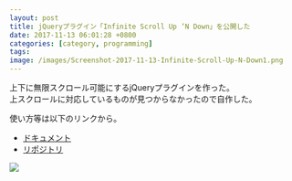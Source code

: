 ```yaml
---
layout: post
title: jQueryプラグイン「Infinite Scroll Up ‘N Down」を公開した
date: 2017-11-13 06:01:28 +0800
categories: [category, programming]
tags: 
image: /images/Screenshot-2017-11-13-Infinite-Scroll-Up-N-Down1.png
---
```

上下に無限スクロール可能にするjQueryプラグインを作った。  
上スクロールに対応しているものが見つからなかったので自作した。

使い方等は以下のリンクから。

- [ドキュメント](https://rikuson.github.io/infinite-scroll-up-n-down)
- [リポジトリ](https://github.com/rikuson/infinite-scroll-up-n-down)

![](../images/infinite-scroll-demo.gif)


